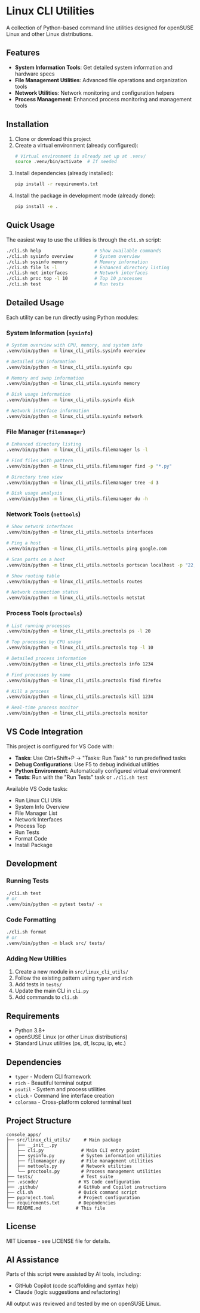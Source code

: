 # Linux CLI Utilities

A collection of Python-based command line utilities designed for openSUSE Linux and other Linux distributions.

## Features

- **System Information Tools**: Get detailed system information and hardware specs
- **File Management Utilities**: Advanced file operations and organization tools
- **Network Utilities**: Network monitoring and configuration helpers
- **Process Management**: Enhanced process monitoring and management tools

## Installation

1. Clone or download this project
2. Create a virtual environment (already configured):
   ```bash
   # Virtual environment is already set up at .venv/
   source .venv/bin/activate  # If needed
   ```
3. Install dependencies (already installed):
   ```bash
   pip install -r requirements.txt
   ```
4. Install the package in development mode (already done):
   ```bash
   pip install -e .
   ```

## Quick Usage

The easiest way to use the utilities is through the `cli.sh` script:

```bash
./cli.sh help                    # Show available commands
./cli.sh sysinfo overview        # System overview
./cli.sh sysinfo memory          # Memory information
./cli.sh file ls -l              # Enhanced directory listing
./cli.sh net interfaces          # Network interfaces
./cli.sh proc top -l 10          # Top 10 processes
./cli.sh test                    # Run tests
```

## Detailed Usage

Each utility can be run directly using Python modules:

### System Information (`sysinfo`)

```bash
# System overview with CPU, memory, and system info
.venv/bin/python -m linux_cli_utils.sysinfo overview

# Detailed CPU information
.venv/bin/python -m linux_cli_utils.sysinfo cpu

# Memory and swap information
.venv/bin/python -m linux_cli_utils.sysinfo memory

# Disk usage information
.venv/bin/python -m linux_cli_utils.sysinfo disk

# Network interface information
.venv/bin/python -m linux_cli_utils.sysinfo network
```

### File Manager (`filemanager`)

```bash
# Enhanced directory listing
.venv/bin/python -m linux_cli_utils.filemanager ls -l

# Find files with pattern
.venv/bin/python -m linux_cli_utils.filemanager find -p "*.py"

# Directory tree view
.venv/bin/python -m linux_cli_utils.filemanager tree -d 3

# Disk usage analysis
.venv/bin/python -m linux_cli_utils.filemanager du -h
```

### Network Tools (`nettools`)

```bash
# Show network interfaces
.venv/bin/python -m linux_cli_utils.nettools interfaces

# Ping a host
.venv/bin/python -m linux_cli_utils.nettools ping google.com

# Scan ports on a host
.venv/bin/python -m linux_cli_utils.nettools portscan localhost -p "22,80,443"

# Show routing table
.venv/bin/python -m linux_cli_utils.nettools routes

# Network connection status
.venv/bin/python -m linux_cli_utils.nettools netstat
```

### Process Tools (`proctools`)

```bash
# List running processes
.venv/bin/python -m linux_cli_utils.proctools ps -l 20

# Top processes by CPU usage
.venv/bin/python -m linux_cli_utils.proctools top -l 10

# Detailed process information
.venv/bin/python -m linux_cli_utils.proctools info 1234

# Find processes by name
.venv/bin/python -m linux_cli_utils.proctools find firefox

# Kill a process
.venv/bin/python -m linux_cli_utils.proctools kill 1234

# Real-time process monitor
.venv/bin/python -m linux_cli_utils.proctools monitor
```

## VS Code Integration

This project is configured for VS Code with:

- **Tasks**: Use Ctrl+Shift+P → "Tasks: Run Task" to run predefined tasks
- **Debug Configurations**: Use F5 to debug individual utilities
- **Python Environment**: Automatically configured virtual environment
- **Tests**: Run with the "Run Tests" task or `./cli.sh test`

Available VS Code tasks:
- Run Linux CLI Utils
- System Info Overview
- File Manager List
- Network Interfaces
- Process Top
- Run Tests
- Format Code
- Install Package

## Development

### Running Tests

```bash
./cli.sh test
# or
.venv/bin/python -m pytest tests/ -v
```

### Code Formatting

```bash
./cli.sh format
# or
.venv/bin/python -m black src/ tests/
```

### Adding New Utilities

1. Create a new module in `src/linux_cli_utils/`
2. Follow the existing pattern using `typer` and `rich`
3. Add tests in `tests/`
4. Update the main CLI in `cli.py`
5. Add commands to `cli.sh`

## Requirements

- Python 3.8+
- openSUSE Linux (or other Linux distributions)
- Standard Linux utilities (ps, df, lscpu, ip, etc.)

## Dependencies

- `typer` - Modern CLI framework
- `rich` - Beautiful terminal output
- `psutil` - System and process utilities
- `click` - Command line interface creation
- `colorama` - Cross-platform colored terminal text

## Project Structure

```
console_apps/
├── src/linux_cli_utils/     # Main package
│   ├── __init__.py
│   ├── cli.py              # Main CLI entry point
│   ├── sysinfo.py          # System information utilities
│   ├── filemanager.py      # File management utilities
│   ├── nettools.py         # Network utilities
│   └── proctools.py        # Process management utilities
├── tests/                  # Test suite
├── .vscode/               # VS Code configuration
├── .github/               # GitHub and Copilot instructions
├── cli.sh                 # Quick command script
├── pyproject.toml         # Project configuration
├── requirements.txt       # Dependencies
└── README.md             # This file
```

## License

MIT License - see LICENSE file for details.

## AI Assistance

Parts of this script were assisted by AI tools, including:
- GitHub Copilot (code scaffolding and syntax help)
- Claude (logic suggestions and refactoring)

All output was reviewed and tested by me on openSUSE Linux.

